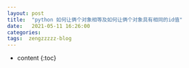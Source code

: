 ```yaml
---
layout: post
title:  "python 如何让俩个对象相等及如何让俩个对象具有相同的id值"
date:   2021-05-11 16:26:00
categories: 
tags:  zengzzzzz-blog
---
```


* content
{:toc}

  
&nbsp;
